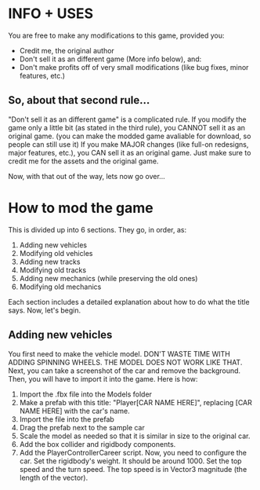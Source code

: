 # INFO + USES
You are free to make any modifications to this game, provided you:
* Credit me, the original author
* Don't sell it as an different game (More info below), and:
* Don't make profits off of very small modifications (like bug fixes, minor features, etc.)

## So, about that second rule...
"Don't sell it as an different game" is a complicated rule. If you modify the game only a little bit (as stated in the third rule), you CANNOT sell it as an original game. (you can make the modded game avaliable for download, so people can still use it) If you make MAJOR changes (like full-on redesigns, major features, etc.), you CAN sell it as an original game. Just make sure to credit me for the assets and the original game.

Now, with that out of the way, lets now go over...
# How to mod the game
This is divided up into 6 sections. They go, in order, as:
1. Adding new vehicles
2. Modifying old vehicles
3. Adding new tracks
4. Modifying old tracks
5. Adding new mechanics (while preserving the old ones)
6. Modifying old mechanics

Each section includes a detailed explanation about how to do what the title says. Now, let's begin.

## Adding new vehicles
You first need to make the vehicle model. DON'T WASTE TIME WITH ADDING SPINNING WHEELS. THE MODEL DOES NOT WORK LIKE THAT. Next, you can take a screenshot of the car and remove the background. Then, you will have to import it into the game. Here is how:
1. Import the .fbx file into the Models folder
2. Make a prefab with this title: "Player[CAR NAME HERE]", replacing [CAR NAME HERE] with the car's name.
3. Import the file into the prefab
4. Drag the prefab next to the sample car
5. Scale the model as needed so that it is similar in size to the original car.
6. Add the box collider and rigidbody components.
7. Add the PlayerControllerCareer script.
Now, you need to configure the car. Set the rigidbody's weight. It should be around 1000. Set the top speed and the turn speed. The top speed is in Vector3 magnitude (the length of the vector).